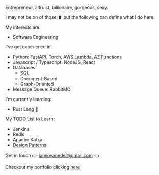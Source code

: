 Entrepreneur, altruist, billionaire, gorgeous, sexy.

I may not be on of those ⬆️ but the following can define what I do here:

My interests are:
* Software Engineering

I've got experience in:
* Python: FastAPI, Torch, AWS Lambda, AZ Functions
* Javascript / Typescript: NodeJS, React
* Databases:
  * SQL
  * Document-Based
  * Graph-Oriented
* Message Queue: RabbitMQ

I'm currently learning:
* Rust Lang 🌟

My TODO List to Learn:
* Jenkins
* Redis
* Apache Kafka
* [Design Patterns](https://learn.microsoft.com/en-us/azure/architecture/patterns/)

Get in touch 👉 iamjoyanedel@gmail.com 👈

Checkout my portfolio clicking [here](https://joyanedel.vercel.app/)

<!---
joyanedel/joyanedel is a ✨ special ✨ repository because its `README.md` (this file) appears on your GitHub profile.
You can click the Preview link to take a look at your changes.
--->
